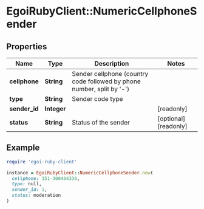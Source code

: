 # EgoiRubyClient::NumericCellphoneSender

## Properties

| Name | Type | Description | Notes |
| ---- | ---- | ----------- | ----- |
| **cellphone** | **String** | Sender cellphone (country code followed by phone number, split by &#39;-&#39;) |  |
| **type** | **String** | Sender code type |  |
| **sender_id** | **Integer** |  | [readonly] |
| **status** | **String** | Status of the sender | [optional][readonly] |

## Example

```ruby
require 'egoi-ruby-client'

instance = EgoiRubyClient::NumericCellphoneSender.new(
  cellphone: 351-300404336,
  type: null,
  sender_id: 1,
  status: moderation
)
```

